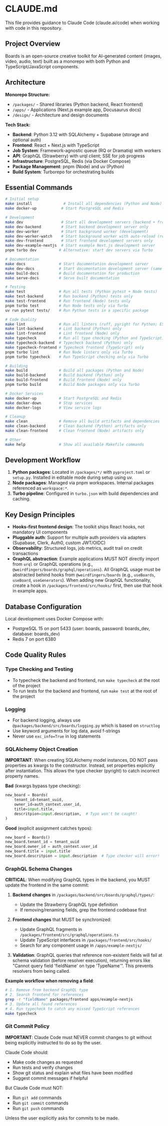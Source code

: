 # CLAUDE.md

This file provides guidance to Claude Code (claude.ai/code) when working with code in this repository.

## Project Overview

Boards is an open-source creative toolkit for AI-generated content (images, video, audio, text) built as a monorepo with both Python and TypeScript/JavaScript components.

## Architecture

**Monorepo Structure:**

- `/packages/` - Shared libraries (Python backend, React frontend)
- `/apps/` - Applications (Next.js example app, Docusaurus docs)
- `/design/` - Architecture and design documents

**Tech Stack:**

- **Backend**: Python 3.12 with SQLAlchemy + Supabase (storage and optional auth)
- **Frontend**: React + Next.js with TypeScript
- **Job System**: Framework-agnostic queue (RQ or Dramatiq) with workers
- **API**: GraphQL (Strawberry) with urql client; SSE for job progress
- **Infrastructure**: PostgreSQL, Redis (via Docker Compose)
- **Package Management**: pnpm (Node) and uv (Python)
- **Build System**: Turborepo for orchestrating builds

## Essential Commands

```bash
# Initial setup
make install              # Install all dependencies (Python and Node)
make docker-up           # Start PostgreSQL and Redis

# Development
make dev                 # Start all development servers (backend + frontend)
make dev-backend         # Start backend development server only
make dev-worker          # Start background worker (development)
make dev-worker-watch    # Start background worker with auto-reload (requires entr)
make dev-frontend        # Start frontend development servers only
make dev-example-nextjs  # Start example Next.js development server
pnpm turbo dev          # Alternative: start dev servers via Turbo

# Documentation
make docs               # Start documentation development server
make dev-docs           # Start documentation development server (same as above)
make build-docs         # Build documentation for production
make serve-docs         # Serve built documentation

# Testing
make test               # Run all tests (Python pytest + Node tests)
make test-backend       # Run backend (Python) tests only
make test-frontend      # Run frontend (Node) tests only
pnpm turbo test         # Run Node tests only via Turbo
uv run pytest tests/    # Run Python tests in a specific package

# Code Quality
make lint               # Run all linters (ruff, pyright for Python; ESLint for JS)
make lint-backend       # Lint backend (Python) only
make lint-frontend      # Lint frontend (Node) only
make typecheck          # Run all type checking (Python and TypeScript)
make typecheck-backend  # Typecheck backend (Python) only
make typecheck-frontend # Typecheck frontend (TypeScript) only
pnpm turbo lint         # Run Node linters only via Turbo
pnpm turbo typecheck    # Run TypeScript checking only via Turbo

# Building
make build              # Build all packages (Python and Node)
make build-backend      # Build backend (Python) only
make build-frontend     # Build frontend (Node) only
pnpm turbo build        # Build Node packages only via Turbo

# Docker Services
make docker-up          # Start PostgreSQL and Redis
make docker-down        # Stop services
make docker-logs        # View service logs

# Cleanup
make clean              # Remove all build artifacts and dependencies
make clean-backend      # Clean backend (Python) artifacts only
make clean-frontend     # Clean frontend (Node) artifacts only

# Other
make help               # Show all available Makefile commands
```

## Development Workflow

1. **Python packages**: Located in `/packages/*/` with `pyproject.toml` or `setup.py`. Installed in editable mode during setup using uv.
2. **Node packages**: Managed via pnpm workspaces. Internal packages referenced as `workspace:*`.
3. **Turbo pipeline**: Configured in `turbo.json` with build dependencies and caching.

## Key Design Principles

- **Hooks-first frontend design**: The toolkit ships React hooks, not mandatory UI components
- **Pluggable auth**: Support for multiple auth providers via adapters (Supabase, Clerk, Auth0, custom JWT/OIDC)
- **Observability**: Structured logs, job metrics, audit trail on credit transactions
- **GraphQL abstraction**: Example applications MUST NOT directly import from `urql` or GraphQL operations (e.g., `@weirdfingers/boards/graphql/operations`). All GraphQL usage must be abstracted behind hooks from `@weirdfingers/boards` (e.g., `useBoards`, `useBoard`, `useGenerators`). When adding new GraphQL functionality, create a hook in `/packages/frontend/src/hooks/` first, then use that hook in example apps.

## Database Configuration

Local development uses Docker Compose with:

- PostgreSQL 15 on port 5433 (user: boards, password: boards_dev, database: boards_dev)
- Redis 7 on port 6380

## Code Quality Rules

### Type Checking and Testing
- To typecheck the backend and frontend, run `make typecheck` at the root of the project
- To run tests for the backend and frontend, run `make test` at the root of the project

### Logging
- For backend logging, always use `@packages/backend/src/boards/logging.py` which is based on `structlog`
- Use keyword arguments for log data, avoid f-strings
- Never use `exc_info=True` in log statements

### SQLAlchemy Object Creation
**IMPORTANT**: When creating SQLAlchemy model instances, DO NOT pass properties as kwargs to the constructor. Instead, set properties explicitly after instantiation. This allows the type checker (pyright) to catch incorrect property names.

**Bad** (kwargs bypass type checking):
```python
new_board = Boards(
    tenant_id=tenant_uuid,
    owner_id=auth_context.user_id,
    title=input.title,
    descritpion=input.description,  # Typo won't be caught!
)
```

**Good** (explicit assignment catches typos):
```python
new_board = Boards()
new_board.tenant_id = tenant_uuid
new_board.owner_id = auth_context.user_id
new_board.title = input.title
new_board.descritpion = input.description  # Type checker will error!
```

### GraphQL Schema Changes
**CRITICAL**: When modifying GraphQL types in the backend, you MUST update the frontend in the same commit:

1. **Backend changes** in `/packages/backend/src/boards/graphql/types/`:
   - Update the Strawberry GraphQL type definition
   - If removing/renaming fields, grep the frontend codebase first

2. **Frontend changes** that MUST be synchronized:
   - Update GraphQL fragments in `/packages/frontend/src/graphql/operations.ts`
   - Update TypeScript interfaces in `/packages/frontend/src/hooks/`
   - Search for any component usage in `/apps/example-nextjs/`

3. **Validation**: GraphQL queries that reference non-existent fields will fail at schema validation (before resolver execution), returning errors like "Cannot query field 'fieldName' on type 'TypeName'". This prevents resolvers from being called.

**Example workflow when removing a field**:
```bash
# 1. Remove from backend GraphQL type
# 2. Search frontend for references
grep -r "fieldName" packages/frontend apps/example-nextjs
# 3. Update all found references
# 4. Run typecheck to catch any missed TypeScript references
make typecheck
```

### Git Commit Policy
**IMPORTANT**: Claude Code must NEVER commit changes to git without being explicitly instructed to do so by the user.

Claude Code should:
- Make code changes as requested
- Run tests and verify changes
- Show git status and explain what files have been modified
- Suggest commit messages if helpful

But Claude Code must NOT:
- Run `git add` commands
- Run `git commit` commands
- Run `git push` commands

Unless the user explicitly asks for commits to be made.
